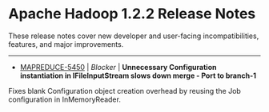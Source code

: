 # Apache Hadoop  1.2.2 Release Notes

These release notes cover new developer and user-facing incompatibilities, features, and major improvements.


---

* [MAPREDUCE-5450](https://issues.apache.org/jira/browse/MAPREDUCE-5450) | *Blocker* | **Unnecessary Configuration instantiation in IFileInputStream slows down merge - Port to branch-1**

Fixes blank Configuration object creation overhead by reusing the Job configuration in InMemoryReader.



